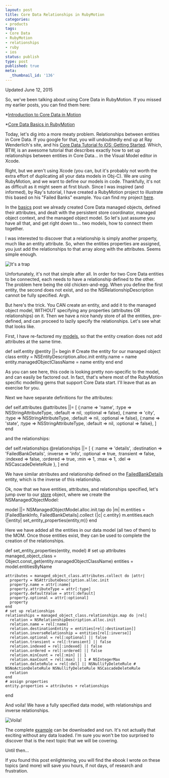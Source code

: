 ```yaml
---
layout: post
title: Core Data Relationships in RubyMotion
categories:
- products
tags:
- Core Data
- RubyMotion
- relationships
- ruby
- ios
status: publish
type: post
published: true
meta:
  _thumbnail_id: '136'
---
```


Updated June 12, 2015


So, we've been talking about using Core Data in RubyMotion.  If you missed my earlier posts, you can find them here:


*[Introduction to Core Data in Motion](http://www.wndx.com/blog/core-data-in-motion)


*[Core Data Basics in RubyMotion](http://www.wndx.com/blog/core-data-basics-in-rubymotion)


Today, let's dig into a more meaty problem.  Relationships between entities in Core Data.  If you google for that, you will undoubtedly end up at Ray Wenderlich's site, and his 
[Core Data Tutorial fo iOS: Getting Started](http://www.raywenderlich.com/934/core-data-tutorial-for-ios-getting-started).  Which, BTW, is an awesome tutorial that describes exactly how to set up relationships between entities in Core Data… in the Visual Model editor in Xcode.


Right, but we aren't using Xcode (you can, but it's probably not worth the extra effort of duplicating all your data models in Obj-C).  We are using RubyMotion, and we want to define our models 
in code.  Thankfully, it's not as difficult as it might seem at first blush.  Since I was inspired (and informed), by Ray's tutorial, I have created a RubyMotion project to illustrate this based on his "Failed Banks" example.  You can find my project 
[here](https://github.com/wndxlori/WNDXRubyMotion/tree/master/FailedBankCD).


In the 
[basics](http://www.wndx.com/blog/core-data-basics-in-rubymotion) post we already created Core Data managed objects, defined their attributes, and dealt with the persistent store coordinator, managed object context, and the managed object model.  So let's just assume you have all that, and get right down to… two models, how to connect them together.


I was interested to discover that a relationship is simply another property, much like an entity attribute.  So, when the entities properties are assigned, you just add the relationships to that array along with the attributes.  Seems simple enough.


![It's a trap](http://i0.kym-cdn.com/photos/images/original/000/001/384/Atrapitis.gif)


Unfortunately, it's not that simple after all.  In order for two Core Data entities to be connected, each needs to have a relationship defined to the other.  The problem here being the old chicken-and-egg.  When you define the first entity, the second does not exist, and so the 
NSRelationshipDescription cannot be fully specified.  Argh.


But here's the trick.  You CAN create an entity, and add it to the managed object model, WITHOUT specifying any properties (attributes OR relationships) on it. Then we have a nice handy store of all the entities, pre-defined, and can proceed to lazily specify the relationships.  Let's see what that looks like.


First, I have re-factored my 
[models](https://github.com/wndxlori/WNDXRubyMotion/blob/master/FailedBankCD/app/models/failed_bank_info.rb), so that the entity creation does not add attributes at the same time.


def self.entity
    @entity ||= begin
      # Create the entity for our managed object class
      entity = NSEntityDescription.alloc.init
      entity.name = name
      entity.managedObjectClassName = name
      entity
    end
  end


As you can see here, this code is looking pretty non-specific to the model, and can easily be factored out.  In fact, that's where most of the RubyMotion specific modelling gems that support Core Data start.  I'll leave that as an exercise for you.


Next we have separate definitions for the attributes:


def self.attributes
    @attributes ||= [
      {:name => 'name', :type => NSStringAttributeType, :default => nil, :optional => false},
      {:name => 'city', :type => NSStringAttributeType, :default => nil, :optional => false},
      {:name => 'state', :type => NSStringAttributeType, :default => nil, :optional => false},
    ]
  end


and the relationships:


def self.relationships
    @relationships ||= [
      {
        :name => 'details', 
        :destination => 'FailedBankDetails', 
        :inverse => 'info', 
        :optional => true, :transient => false, :indexed => false, :ordered => true, 
        :min => 1, :max => 1, :del => NSCascadeDeleteRule
      },
    ]
  end


We have similar atrributes and relationship defined on the 
[FailedBankDetails](https://github.com/wndxlori/WNDXRubyMotion/blob/master/FailedBankCD/app/models/failed_bank_details.rb) entity, which is the inverse of this relationship.


Ok, now that we have entities, attributes, and relationships specified, let's jump over to our 
[store](https://github.com/wndxlori/WNDXRubyMotion/blob/master/FailedBankCD/app/models/failed_bank_store.rb) object, where we create the 
NSManagedObjectModel:


model ||= NSManagedObjectModel.alloc.init.tap do |m|
      m.entities = [FailedBankInfo, FailedBankDetails].collect {|c| c.entity}
      m.entities.each {|entity| set_entity_properties(entity,m)}
    end


Here we have added all the entities in our data model (all two of them) to the MOM.  Once those entities exist, they can be used to complete the creation of the relationships.


def set_entity_properties(entity, model)
    # set up attributes
    managed_object_class = Object.const_get(entity.managedObjectClassName)
    entities = model.entitiesByName

    attributes = managed_object_class.attributes.collect do |attr|
      property = NSAttributeDescription.alloc.init
      property.name = attr[:name]
      property.attributeType = attr[:type]
      property.defaultValue = attr[:default]
      property.optional = attr[:optional]
      property
    end
    # set up relationships
    relationships = managed_object_class.relationships.map do |rel|
      relation = NSRelationshipDescription.alloc.init
      relation.name = rel[:name]
      relation.destinationEntity = entities[rel[:destination]]
      relation.inverseRelationship = entities[rel[:inverse]]
      relation.optional = rel[:optional] || false
      relation.transient = rel[:transient] || false
      relation.indexed = rel[:indexed] || false
      relation.ordered = rel[:ordered] || false
      relation.minCount = rel[:min] || 1
      relation.maxCount = rel[:max] || 1 # NSIntegerMax
      relation.deleteRule = rel[:del] || NSNullifyDeleteRule # NSNoActionDeleteRule NSNullifyDeleteRule NSCascadeDeleteRule
      relation
    end
    # assign properties
    entity.properties = attributes + relationships
  end


And voila!  We have a fully specified data model, with relationships and inverse relationships.


![Voila!](http://www.englize.com/wp-content/uploads/Voila_Logo.jpg)


The complete 
[example](https://github.com/wndxlori/WNDXRubyMotion/tree/master/FailedBankCD) can be downloaded and run. It's not actually that exciting without any data loaded.  I'm sure you won't be too surprised to discover that is the next topic that we will be covering.


Until then…


If you found this post enlightening, you will find the ebook I wrote on these topics (and more) will save you hours, if not days, of research and frustration.
